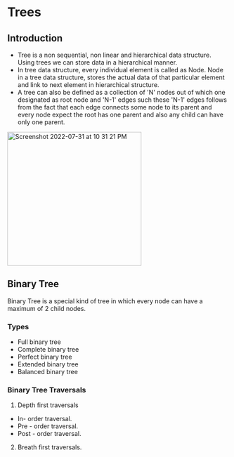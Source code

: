 # Trees

## Introduction

- Tree is a non sequential, non linear and hierarchical data structure. Using trees we can store data in a hierarchical manner. 
- In tree data structure, every individual element is called as Node. Node in a tree data structure, stores the actual data of that particular element and link to next element in hierarchical structure. 
- A tree can also be defined as a collection of 'N' nodes out of which one designated as root node and 'N-1' edges such these 'N-1' edges follows from the fact that each edge connects some node to its parent and every node expect the root has one parent and also any child can have only one parent. 

<img width="305" alt="Screenshot 2022-07-31 at 10 31 21 PM" src="https://user-images.githubusercontent.com/64159652/182037303-aa0583f7-3318-4e93-b9f8-76722389636c.png">


## Binary Tree

Binary Tree is a special kind of tree in which every node can have a maximum of 2 child nodes. 

### Types
- Full binary tree
- Complete binary tree
- Perfect binary tree
- Extended binary tree
- Balanced binary tree

### Binary Tree Traversals

 1. Depth first traversals
- In- order traversal.
- Pre - order traversal.
- Post - order traversal.
 2. Breath first traversals.
